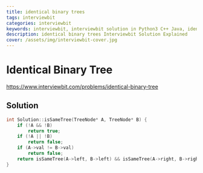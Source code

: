 ```yaml
---
title: identical binary trees
tags: interviewbit
categories: interviewbit
keywords: interviewbit, interviewbit solution in Python3 C++ Java, identical binary trees solution
description: identical binary trees Interviewbit Solution Explained
cover: /assets/img/interviewbit-cover.jpg
---
```


# Identical Binary Tree

https://www.interviewbit.com/problems/identical-binary-tree


## Solution

```cpp
int Solution::isSameTree(TreeNode* A, TreeNode* B) {
    if (!A && !B)
        return true;
    if (!A || !B)
        return false;
    if (A->val != B->val)
        return false;
    return isSameTree(A->left, B->left) && isSameTree(A->right, B->right);
}

```